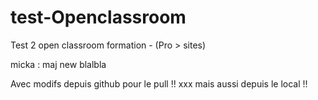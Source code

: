 # test-Openclassroom
Test 2 open classroom formation  - (Pro > sites)


micka : maj new blalbla


Avec modifs depuis github pour le pull !!
xxx
mais aussi depuis le local !!
